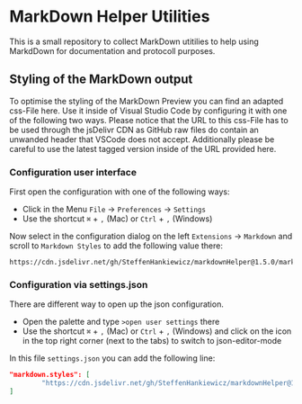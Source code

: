 # MarkDown Helper Utilities
This is a small repository to collect MarkDown utitilies to help using MarkdDown for documentation and protocoll purposes.

## Styling of the MarkDown output
To optimise the styling of the MarkDown Preview you can find an adapted css-File here. Use it inside of Visual Studio Code by configuring it with one of the following two ways. Please notice that the URL to this css-File has to be used through the jsDelivr CDN as GitHub raw files do contain an unwanded header that VSCode does not accept. Additionally please be careful to use the latest tagged version inside of the URL provided here.

### Configuration user interface
First open the configuration with one of the following ways:

- Click in the Menu `File` → `Preferences` → `Settings` 
- Use the shortcut `⌘` + `,` (Mac) or `Ctrl` + `,` (Windows)

Now select in the configuration dialog on the left `Extensions` → `Markdown` and scroll to `Markdown Styles` to add the following value there:

```
https://cdn.jsdelivr.net/gh/SteffenHankiewicz/markdownHelper@1.5.0/markdown.css
```

### Configuration via settings.json

There are different way to open up the json configuration.
- Open the palette and type `>open user settings` there
- Use the shortcut `⌘` + `,` (Mac) or `Ctrl` + `,` (Windows) and click on the icon in the top right corner (next to the tabs) to switch to json-editor-mode

In this file `settings.json` you can add the following line:

```json
"markdown.styles": [
        "https://cdn.jsdelivr.net/gh/SteffenHankiewicz/markdownHelper@1.5.0/markdown.css"
]
```
